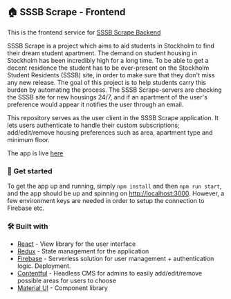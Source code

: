 ## :house: SSSB Scrape - Frontend

This is the frontend service for [SSSB Scrape Backend](https://github.com/tasola/sssb-scrape-be)

SSSB Scrape is a project which aims to aid students in Stockholm to find their dream student apartment. The demand on student housing in Stockholm has been incredibly high for a long time. To be able to get a decent residence the student has to be ever-present on the Stockholm Student Residents (SSSB) site, in order to make sure that they don't miss any new release.
The goal of this project is to help students carry this burden by automating the process. The SSSB Scrape-servers are checking the SSSB site for new housings 24/7, and if an apartment of the user's preference would appear it notifies the user through an email.

This repository serves as the user client in the SSSB Scrape application. It lets users authenticate to handle their custom subscriptions; add/edit/remove housing preferences such as area, apartment type and minimum floor.

The app is live [here](https://sssb-scrape.firebaseapp.com/)


### :rocket: Get started
To get the app up and running, simply `npm install` and then `npm run start`, and the app should be up and spinning on [http://localhost:3000](http://localhost:3000). However, a few environment keys are needed in order to setup the connection to Firebase etc.


### :hammer_and_wrench: Built with
* [React](https://reactjs.org/) - View library for the user interface 
* [Redux](https://redux.js.org/) - State management for the application
* [Firebase](https://firebase.google.com/) - Serverless solution for user management + authentication logic. Deployment.
* [Contentful](https://www.contentful.com/) - Headless CMS for admins to easily add/edit/remove possible areas for users to choose
* [Material UI](https://material-ui.com/) - Component library
